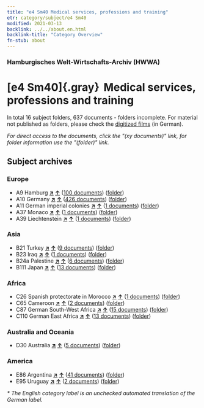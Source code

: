 ```yaml
---
title: "e4 Sm40 Medical services, professions and training"
etr: category/subject/e4 Sm40
modified: 2021-03-13
backlink: ../../about.en.html
backlink-title: "Category Overview"
fn-stub: about
---
```


### Hamburgisches Welt-Wirtschafts-Archiv (HWWA)
# [e4 Sm40]{.gray}&#8201; Medical services, professions and training&#160; 





In total 16 subject folders, 637 documents - folders incomplete.
For material not published as folders, please check the [digitized films](/film/h1_sh) (in German).

_For direct access to the documents, click the "(xy documents)" link, for folder information use the "(folder)" link._

## Subject archives



### Europe

- A9 Hamburg [**&nearr;**](../../../geo/i/140905/about.en.html "Hamburg (all folders)") [**&uarr;**](../../../geo/about.en.html#A9 "Country category system") (<a href="https://pm20.zbw.eu/dfgview/sh/140905,153591" title="about: Hamburg : Medical services, professions and training" target="_blank">100 documents</a>) ([folder](http://purl.org/pressemappe20/folder/sh/140905,153591))
- A10 Germany [**&nearr;**](../../../geo/i/126128/about.en.html "Germany (all folders)") [**&uarr;**](../../../geo/about.en.html#A10 "Country category system") (<a href="https://pm20.zbw.eu/dfgview/sh/126128,153591" title="about: Germany : Medical services, professions and training" target="_blank">426 documents</a>) ([folder](http://purl.org/pressemappe20/folder/sh/126128,153591))
- A11 German imperial colonies [**&nearr;**](../../../geo/i/140960/about.en.html "German imperial colonies (all folders)") [**&uarr;**](../../../geo/about.en.html#A11 "Country category system") (<a href="https://pm20.zbw.eu/dfgview/sh/140960,153591" title="about: German imperial colonies : Medical services, professions and training" target="_blank">1 documents</a>) ([folder](http://purl.org/pressemappe20/folder/sh/140960,153591))
- A37 Monaco [**&nearr;**](../../../geo/i/141013/about.en.html "Monaco (all folders)") [**&uarr;**](../../../geo/about.en.html#A37 "Country category system") (<a href="https://pm20.zbw.eu/dfgview/sh/141013,153591" title="about: Monaco : Medical services, professions and training" target="_blank">1 documents</a>) ([folder](http://purl.org/pressemappe20/folder/sh/141013,153591))
- A39 Liechtenstein [**&nearr;**](../../../geo/i/141016/about.en.html "Liechtenstein (all folders)") [**&uarr;**](../../../geo/about.en.html#A39 "Country category system") (<a href="https://pm20.zbw.eu/dfgview/sh/141016,153591" title="about: Liechtenstein : Medical services, professions and training" target="_blank">1 documents</a>) ([folder](http://purl.org/pressemappe20/folder/sh/141016,153591))

### Asia

- B21 Turkey [**&nearr;**](../../../geo/i/141111/about.en.html "Turkey (all folders)") [**&uarr;**](../../../geo/about.en.html#B21 "Country category system") (<a href="https://pm20.zbw.eu/dfgview/sh/141111,153591" title="about: Turkey : Medical services, professions and training" target="_blank">9 documents</a>) ([folder](http://purl.org/pressemappe20/folder/sh/141111,153591))
- B23 Iraq [**&nearr;**](../../../geo/i/141113/about.en.html "Iraq (all folders)") [**&uarr;**](../../../geo/about.en.html#B23 "Country category system") (<a href="https://pm20.zbw.eu/dfgview/sh/141113,153591" title="about: Iraq : Medical services, professions and training" target="_blank">1 documents</a>) ([folder](http://purl.org/pressemappe20/folder/sh/141113,153591))
- B24a Palestine [**&nearr;**](../../../geo/i/141115/about.en.html "Palestine (all folders)") [**&uarr;**](../../../geo/about.en.html#B24a "Country category system") (<a href="https://pm20.zbw.eu/dfgview/sh/141115,153591" title="about: Palestine : Medical services, professions and training" target="_blank">6 documents</a>) ([folder](http://purl.org/pressemappe20/folder/sh/141115,153591))
- B111 Japan [**&nearr;**](../../../geo/i/141272/about.en.html "Japan (all folders)") [**&uarr;**](../../../geo/about.en.html#B111 "Country category system") (<a href="https://pm20.zbw.eu/dfgview/sh/141272,153591" title="about: Japan : Medical services, professions and training" target="_blank">13 documents</a>) ([folder](http://purl.org/pressemappe20/folder/sh/141272,153591))

### Africa

- C26 Spanish protectorate in Morocco [**&nearr;**](../../../geo/i/141359/about.en.html "Spanish protectorate in Morocco (all folders)") [**&uarr;**](../../../geo/about.en.html#C26 "Country category system") (<a href="https://pm20.zbw.eu/dfgview/sh/141359,153591" title="about: Spanish protectorate in Morocco : Medical services, professions and training" target="_blank">1 documents</a>) ([folder](http://purl.org/pressemappe20/folder/sh/141359,153591))
- C65 Cameroon [**&nearr;**](../../../geo/i/141410/about.en.html "Cameroon (all folders)") [**&uarr;**](../../../geo/about.en.html#C65 "Country category system") (<a href="https://pm20.zbw.eu/dfgview/sh/141410,153591" title="about: Cameroon : Medical services, professions and training" target="_blank">2 documents</a>) ([folder](http://purl.org/pressemappe20/folder/sh/141410,153591))
- C87 German South-West Africa [**&nearr;**](../../../geo/i/141450/about.en.html "German South-West Africa (all folders)") [**&uarr;**](../../../geo/about.en.html#C87 "Country category system") (<a href="https://pm20.zbw.eu/dfgview/sh/141450,153591" title="about: German South-West Africa : Medical services, professions and training" target="_blank">15 documents</a>) ([folder](http://purl.org/pressemappe20/folder/sh/141450,153591))
- C110 German East Africa [**&nearr;**](../../../geo/i/141471/about.en.html "German East Africa (all folders)") [**&uarr;**](../../../geo/about.en.html#C110 "Country category system") (<a href="https://pm20.zbw.eu/dfgview/sh/141471,153591" title="about: German East Africa : Medical services, professions and training" target="_blank">13 documents</a>) ([folder](http://purl.org/pressemappe20/folder/sh/141471,153591))

### Australia and Oceania

- D30 Australia [**&nearr;**](../../../geo/i/141621/about.en.html "Australia (all folders)") [**&uarr;**](../../../geo/about.en.html#D30 "Country category system") (<a href="https://pm20.zbw.eu/dfgview/sh/141621,153591" title="about: Australia : Medical services, professions and training" target="_blank">5 documents</a>) ([folder](http://purl.org/pressemappe20/folder/sh/141621,153591))

### America

- E86 Argentina [**&nearr;**](../../../geo/i/141692/about.en.html "Argentina (all folders)") [**&uarr;**](../../../geo/about.en.html#E86 "Country category system") (<a href="https://pm20.zbw.eu/dfgview/sh/141692,153591" title="about: Argentina : Medical services, professions and training" target="_blank">41 documents</a>) ([folder](http://purl.org/pressemappe20/folder/sh/141692,153591))
- E95 Uruguay [**&nearr;**](../../../geo/i/141695/about.en.html "Uruguay (all folders)") [**&uarr;**](../../../geo/about.en.html#E95 "Country category system") (<a href="https://pm20.zbw.eu/dfgview/sh/141695,153591" title="about: Uruguay : Medical services, professions and training" target="_blank">2 documents</a>) ([folder](http://purl.org/pressemappe20/folder/sh/141695,153591))


_* The English category label is an unchecked automated translation of the German label._

